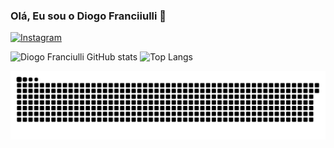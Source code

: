 ### Olá, Eu sou o Diogo Franciiulli 👋

[![Instagram](https://img.shields.io/badge/Instagram-E4405F?style=for-the-badge&logo=instagram&logoColor=white)](https://www.instagram.com/_diogo_franciulli/)

![Diogo Franciulli GitHub stats](https://github-readme-stats.vercel.app/api?username=Diogofranciulli&show_icons=true&theme=dark)
![Top Langs](https://github-readme-stats.vercel.app/api/top-langs/?username=Diogofranciulli&layout=compact)



<picture>
  <source media="(prefers-color-scheme: dark)" srcset="https://raw.githubusercontent.com/ryanbritodev/ryanbritodev/output/github-contribution-grid-snake-dark.svg">
  <source media="(prefers-color-scheme: light)" srcset="https://raw.githubusercontent.com/ryanbritodev/ryanbritodev/output/github-contribution-grid-snake.svg">
  <img alt="github contribution grid snake animation" src="https://raw.githubusercontent.com/ryanbritodev/ryanbritodev/output/github-contribution-grid-snake.svg">
</picture>
